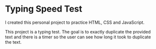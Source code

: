 # Typing Speed Test
I created this personal project to practice HTML, CSS and JavaScript.

This project is a typing test. The goal is to exactly duplicate the provided text and there is a timer so the user can see how long it took to duplicate the text.
